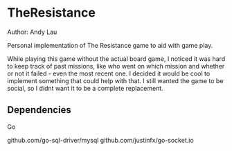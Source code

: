 TheResistance
=============
Author: Andy Lau

Personal implementation of The Resistance game to aid with game play.

While playing this game without the actual board game, I noticed it was hard to keep track of past missions, like who went on which mission and whether or not it failed - even the most recent one. I decided it would be cool to implement something that could help with that. I still wanted the game to be social, so I didnt want it to be a complete replacement. 

Dependencies
------------
Go

github.com/go-sql-driver/mysql
github.com/justinfx/go-socket.io
